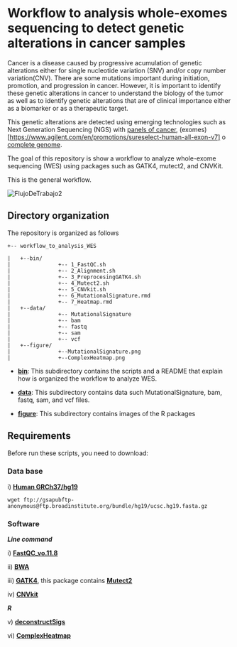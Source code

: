 # **Workflow to analysis whole-exomes sequencing to detect genetic alterations in cancer samples**

Cancer is a disease caused by progressive acumulation of genetic alterations either for single nucleotide variation (SNV) and/or copy number variation(CNV). There are some mutations important during initiation, promotion, and progression in cancer. 
However, it is important to identify these genetic alterations in cancer to understand the biology of the tumor as well as to identify genetic alterations that are of clinical importance either as a biomarker or as a therapeutic target.

This genetic alterations are detected using emerging technologies such as Next Generation Sequencing (NGS) with [panels of cancer](https://www.idtdna.com/pages/products/next-generation-sequencing/hybridization-capture/lockdown-panels/xgen-pan-cancer-panel), (exomes) [https://www.agilent.com/en/promotions/sureselect-human-all-exon-v7] o [complete genome](https://www.agilent.com/cs/library/usermanuals/Public/G9682-90000.pdf). 


The goal of this repository is show a workflow to analyze whole-exome sequencing (WES) using packages such as GATK4, mutect2, and CNVKit.

This is the general workflow.



![FlujoDeTrabajo2](https://user-images.githubusercontent.com/53798505/63644484-9ef5dc00-c6af-11e9-9f0d-935508b21613.png)



## Directory organization


The repository is organized as follows

```
+-- workflow_to_analysis_WES

|	+--bin/
|	            +-- 1_FastQC.sh
|	            +-- 2_Alignment.sh
|	            +-- 3_PreprocesingGATK4.sh
|	            +-- 4_Mutect2.sh
|	            +-- 5_CNVkit.sh
|	            +-- 6_MutationalSignature.rmd
|	            +-- 7_Heatmap.rmd
|	+--data/
|	            +-- MutationalSignature
|	            +-- bam
|	            +-- fastq
|	            +-- sam
|	            +-- vcf
|	+--figure/
|	            +--MutationalSignature.png
|	            +--ComplexHeatmap.png
```

* [**bin**](https://github.com/Martinez-Gregorio-Hector/workflow_to_analysis_WES/tree/master/bin): This subdirectory contains the scripts and a README that explain how is organized the workflow to analyze WES.

* [**data**](https://github.com/Martinez-Gregorio-Hector/workflow_to_analysis_WES/tree/master/data): This subdirectory contains data such MutationalSignature, bam, fastq, sam, and vcf files.

* [**figure**](https://github.com/Martinez-Gregorio-Hector/workflow_to_analysis_WES/tree/master/figure): This subdirectory contains images of the R packages


## Requirements

Before run these scripts, you need to download:

### Data base

  i) [**Human GRCh37/hg19**](https://halvade.readthedocs.io/en/latest/contents/references.html)
  
  ```wget ftp://gsapubftp-anonymous@ftp.broadinstitute.org/bundle/hg19/ucsc.hg19.fasta.gz ```
 
  
### Software
  
 ***Line command***
 
  i) [**FastQC_vo.11.8**](https://www.bioinformatics.babraham.ac.uk/projects/download.html#fastqc) 
  
  ii) [**BWA**](https://github.com/lh3/bwa)
  
  iii) [**GATK4**](https://github.com/broadinstitute/gatk#running), this package contains [**Mutect2**](https://www.nature.com/articles/nbt.2514)
  
  iv) [**CNVkit**](https://github.com/etal/cnvkit)
  
***R***
 
  v) [**deconstructSigs**](https://github.com/raerose01/deconstructSigs)
  
  vi) [**ComplexHeatmap**](https://github.com/jokergoo/ComplexHeatmap)


